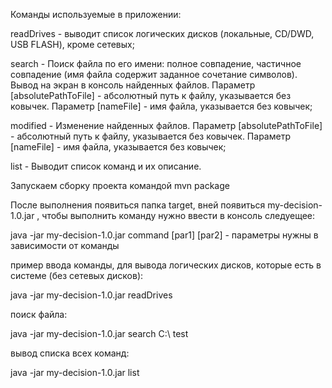 Команды используемые в приложении:

readDrives - выводит список логических дисков (локальные, CD/DWD, USB FLASH), кроме сетевых;

search - Поиск файла по его имени: полное совпадение, частичное совпадение (имя файла содержит заданное сочетание символов). 
          Вывод на экран в консоль найденных файлов.
          Параметр [absolutePathToFile] - абсолютный путь к файлу, указывается без ковычек. 
          Параметр [nameFile] - имя файла, указывается без ковычек;  
          
modified - Изменение найденных файлов.
           Параметр [absolutePathToFile] - абсолютный путь к файлу, указывается без ковычек.
           Параметр [nameFile] - имя файла, указывается без ковычек;  
           
list - Выводит список команд и их описание.

Запускаем сборку проекта командой mvn package

После выполнения появиться папка target, вней появиться my-decision-1.0.jar , 
чтобы выполнить команду нужно ввести в консоль следуещее:

java -jar my-decision-1.0.jar command [par1] [par2] - параметры нужны в зависимости от команды

пример ввода команды, для вывода логических дисков, которые есть в системе (без сетевых дисков):

java -jar my-decision-1.0.jar readDrives

поиск файла:

java -jar my-decision-1.0.jar search C:\ test

вывод списка всех команд:

java -jar my-decision-1.0.jar list
